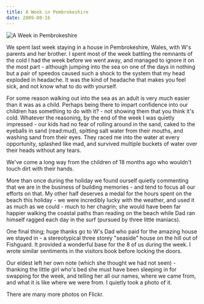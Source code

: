```yaml
---
title: A Week in Pembrokeshire
date: 2009-08-16
---
```


![A Week in Pembrokeshire](https://source.unsplash.com/9ZQzrLWV52M/1600x900)

We spent last week staying in a house in Pembrokeshire, Wales, with W's parents and her brother. I spent most of the week battling the remnants of the cold I had the week before we went away, and managed to ignore it on the most part - although jumping into the sea on one of the days in nothing but a pair of speedos caused such a shock to the system that my head exploded in headache. It was the kind of headache that makes you feel sick, and not know what to do with yourself.

For some reason walking out into the sea as an adult is very much easier than it was as a child. Perhaps being there to impart confidence into our children has something to do with it? - not showing them that you think it's cold. Whatever the reasoning, by the end of the week I was quietly impressed - our kids had no fear of rolling around in the sand, caked to the eyeballs in sand (read:mud), spitting salt water from their mouths, and washing sand from their eyes. They raced me into the water at every opportunity, splashed like mad, and survived multiple buckets of water over their heads without any tears.

We've come a long way from the children of 18 months ago who wouldn't touch dirt with their hands.

More than once during the holiday we found ourself quietly commenting that we are in the business of building memories - and tend to focus all our efforts on that. My other half deserves a medal for the hours spent on the beach this holiday - we were incredibly lucky with the weather, and used it as much as we could - much to her chagrin; she would have been far happier walking the coastal paths than reading on the beach while Dad ran himself ragged each day in the surf (pursued by three little maniacs).

One final thing; huge thanks go to W's Dad who paid for the amazing house we stayed in - a stereotypical three storey "seaside" house on the hill out of Fishguard. It provided a wonderful base for the 8 of us during the week. I wrote similar sentiments in the visitors book before locking the doors.

Our eldest left her own note (which she thought we had not seen) - thanking the little girl who's bed she must have been sleeping in for swapping for the week, and telling her all our names, where we came from, and what it is like where we were from. I quietly took a photo of it.

There are many more photos on Flickr.